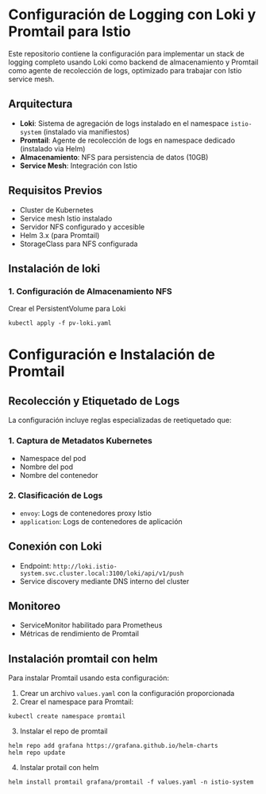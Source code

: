 # Configuración de Logging con Loki y Promtail para Istio

Este repositorio contiene la configuración para implementar un stack de logging completo usando Loki como backend de almacenamiento y Promtail como agente de recolección de logs, optimizado para trabajar con Istio service mesh.

## Arquitectura

- **Loki**: Sistema de agregación de logs instalado en el namespace `istio-system` (instalado via manifiestos)
- **Promtail**: Agente de recolección de logs en namespace dedicado (instalado via Helm)
- **Almacenamiento**: NFS para persistencia de datos (10GB)
- **Service Mesh**: Integración con Istio

## Requisitos Previos

- Cluster de Kubernetes
- Service mesh Istio instalado
- Servidor NFS configurado y accesible
- Helm 3.x (para Promtail)
- StorageClass para NFS configurada

## Instalación de loki

### 1. Configuración de Almacenamiento NFS

Crear el PersistentVolume para Loki
```
kubectl apply -f pv-loki.yaml
```

# Configuración e Instalación de Promtail

## Recolección y Etiquetado de Logs

La configuración incluye reglas especializadas de reetiquetado que:

### 1. Captura de Metadatos Kubernetes
- Namespace del pod
- Nombre del pod 
- Nombre del contenedor

### 2. Clasificación de Logs
- `envoy`: Logs de contenedores proxy Istio
- `application`: Logs de contenedores de aplicación

## Conexión con Loki

- Endpoint: `http://loki.istio-system.svc.cluster.local:3100/loki/api/v1/push`
- Service discovery mediante DNS interno del cluster

## Monitoreo

- ServiceMonitor habilitado para Prometheus
- Métricas de rendimiento de Promtail

## Instalación promtail con helm

Para instalar Promtail usando esta configuración:
1. Crear un archivo `values.yaml` con la configuración proporcionada
2. Crear el namespace para Promtail:
```
kubectl create namespace promtail
```
3. Instalar el repo de promtail
```
helm repo add grafana https://grafana.github.io/helm-charts
helm repo update
```
4. Instalar protail con helm
```
helm install promtail grafana/promtail -f values.yaml -n istio-system
```



